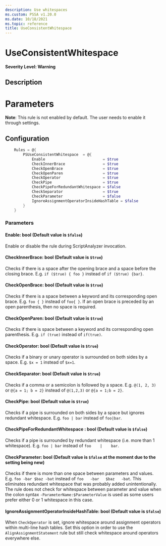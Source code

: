 ```yaml
---
description: Use whitespaces
ms.custom: PSSA v1.20.0
ms.date: 10/18/2021
ms.topic: reference
title: UseConsistentWhitespace
---
```

# UseConsistentWhitespace

**Severity Level: Warning**

## Description

# Parameters

**Note**: This rule is not enabled by default. The user needs to enable it through settings.

## Configuration

```powershell
    Rules = @{
        PSUseConsistentWhitespace  = @{
            Enable                          = $true
            CheckInnerBrace                 = $true
            CheckOpenBrace                  = $true
            CheckOpenParen                  = $true
            CheckOperator                   = $true
            CheckPipe                       = $true
            CheckPipeForRedundantWhitespace = $false
            CheckSeparator                  = $true
            CheckParameter                  = $false
            IgnoreAssignmentOperatorInsideHashTable = $false
        }
    }
```

### Parameters

#### Enable: bool (Default value is `$false`)

Enable or disable the rule during ScriptAnalyzer invocation.

#### CheckInnerBrace: bool (Default value is `$true`)

Checks if there is a space after the opening brace and a space before the closing brace. E.g.
`if ($true) { foo }` instead of `if ($true) {bar}`.

#### CheckOpenBrace: bool (Default value is `$true`)

Checks if there is a space between a keyword and its corresponding open brace. E.g. `foo { }`
instead of `foo{ }`. If an open brace is preceded by an open parenthesis, then no space is required.

#### CheckOpenParen: bool (Default value is `$true`)

Checks if there is space between a keyword and its corresponding open parenthesis. E.g. `if (true)`
instead of `if(true)`.

#### CheckOperator: bool (Default value is `$true`)

Checks if a binary or unary operator is surrounded on both sides by a space. E.g. `$x = 1` instead
of `$x=1`.

#### CheckSeparator: bool (Default value is `$true`)

Checks if a comma or a semicolon is followed by a space. E.g. `@(1, 2, 3)` or `@{a = 1; b = 2}`
instead of `@(1,2,3)` or `@{a = 1;b = 2}`.

#### CheckPipe: bool (Default value is `$true`)

Checks if a pipe is surrounded on both sides by a space but ignores redundant whitespace. E.g.
`foo | bar` instead of `foo|bar`.

#### CheckPipeForRedundantWhitespace : bool (Default value is `$false`)

Checks if a pipe is surrounded by redundant whitespace (i.e. more than 1 whitespace). E.g.
`foo | bar` instead of `foo    |    bar`.

#### CheckParameter: bool (Default value is `$false` at the moment due to the setting being new)

Checks if there is more than one space between parameters and values. E.g. `foo -bar $baz -bat`
instead of `foo   -bar   $baz   -bat`. This eliminates redundant whitespace that was probably added
unintentionally. The rule does not check for whitespace between parameter and value when the colon
syntax `-ParameterName:$ParameterValue` is used as some users prefer either 0 or 1 whitespace in
this case.

#### IgnoreAssignmentOperatorInsideHashTable: bool (Default value is `$false`)

When `CheckOperator` is set, ignore whitespace around assignment operators within multi-line hash
tables. Set this option in order to use the `AlignAssignmentStatement` rule but still check
whitespace around operators everywhere else.
